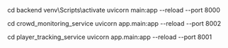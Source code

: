  cd backend
 venv\Scripts\activate 
uvicorn main:app --reload --port 8000

cd crowd_monitoring_service
uvicorn app.main:app --reload --port 8002

cd player_tracking_service
uvicorn app.main:app --reload --port 8001